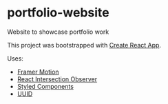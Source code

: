 # portfolio-website

Website to showcase portfolio work

This project was bootstrapped with [Create React App](https://github.com/facebook/create-react-app).

Uses:
* [Framer Motion](https://www.framer.com/motion/)
* [React Intersection Observer](https://github.com/thebuilder/react-intersection-observer)
* [Styled Components](https://styled-components.com/)
* [UUID](https://github.com/uuidjs/uuid)